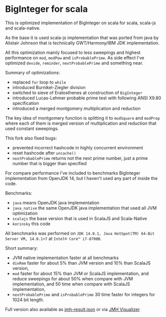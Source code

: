 # BigInteger for scala

This is optimized implementation of BigInteger on scala for scala, scala-js and scala-native.

As the base it is used scala-js implementation that was ported from java by Alistair Johnson
 that is technically GWT/Harmony/IBM JDK implementation.

All this optimization mainly focused to less sweepings and highest performance on `mod`, `modPow` and `isProbablePrime`.
As side effect I've optimized `devide`, `reminder`, `nextProbablePrime` and something near.

Summary of optimizations:
 - replaced `for` loop to `while`
 - introduced Burnikel-Ziegler division
 - switched to sieve of Eratosthenes at construction of `BigInteger`
 - introduced Lucas-Lehmer probable prime test with following ANSI X9.80 specification
 - introduced a merged montgomery multiplication and reduction

The key idea of montgomery function is splitting it to `modSquare` and `modProp`
 where each of them is merged version of multiplication and reduction that used constant sweepings.

This fork also fixed bugs:
 - prevented incorrect hashcode in highly concurrent environment
 - reset hashcode after `uncache()`
 - `nextProbablePrime` returns not the next prime number, just a prime number that is bigger than specified

For compare performance I've included to benchmarks BigInteger implementation from OpenJDK 14,
but I haven't used any part of inside the code.

Benchmarks:
 - `java` means OpenJDK java implementation
 - `java_native` the same OpenJDK java implementation that used all JVM optimization
 - `scalajs` the base version that is used in ScalaJS and Scala-Native
 - `korinsky` this code

All benchmarks was performed on `JDK 14.0.1, Java HotSpot(TM) 64-Bit Server VM, 14.0.1+7` at `Intel® Core™ i7-8700B`.

Short summary:
 - JVM native implementation faster at all benchmarks
 - `divRem` faster for about 5% than JVM version and 10% than ScalaJS version,
 - `mod` faster for about 15% than JVM or ScalaJS implementation, and reduce sweepings
   for about 50% when compare with JVM implementation, and 50 time when compare with ScalaJS implementation,
 - `nextProbablePrime` and `isProbablePrime` 30 time faster for integers for 1024 bit length. 

Full version also available as [jmh-result.json](jmh-result.json)
 or via [JMH Visualizer](https://jmh.morethan.io/?gist=70a1ff7e2e4fa8b0102219e99f64b00a).
